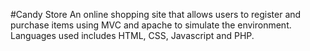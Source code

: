 #Candy Store
An online shopping site that allows users to register and purchase items using MVC and apache to simulate the environment.
Languages used includes HTML, CSS, Javascript and PHP.
